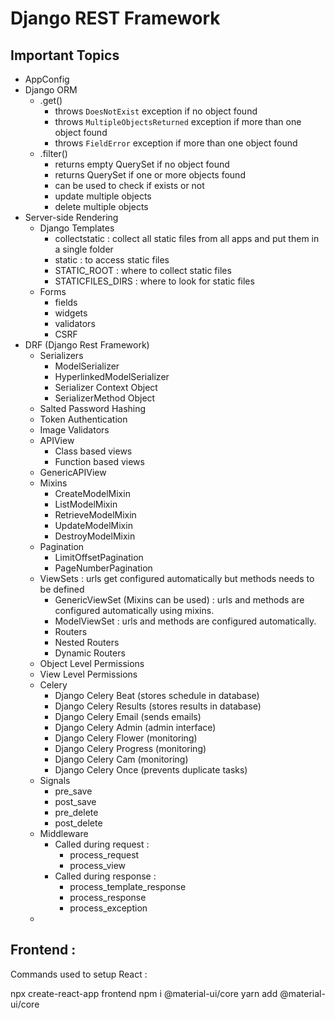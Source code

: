 
# Django REST Framework

## Important Topics

- AppConfig
- Django ORM
  - .get()
    - throws `DoesNotExist` exception if no object found
    - throws `MultipleObjectsReturned` exception if more than one object found
    - throws `FieldError` exception if more than one object found
  - .filter()
    - returns empty QuerySet if no object found
    - returns QuerySet if one or more objects found
    - can be used to check if exists or not
    - update multiple objects
    - delete multiple objects
- Server-side Rendering
  - Django Templates
    - collectstatic : collect all static files from all apps and put them in a single folder
    - static : to access static files
    - STATIC_ROOT : where to collect static files
    - STATICFILES_DIRS : where to look for static files
  - Forms
    - fields
    - widgets
    - validators
    - CSRF
- DRF (Django Rest Framework)
  - Serializers
    - ModelSerializer
    - HyperlinkedModelSerializer
    - Serializer Context Object
    - SerializerMethod Object
  - Salted Password Hashing
  - Token Authentication
  - Image Validators
  - APIView
    - Class based views
    - Function based views
  - GenericAPIView
  - Mixins
    - CreateModelMixin
    - ListModelMixin
    - RetrieveModelMixin
    - UpdateModelMixin
    - DestroyModelMixin
  - Pagination
    - LimitOffsetPagination
    - PageNumberPagination
  - ViewSets : urls get configured automatically but methods needs to be defined
    - GenericViewSet (Mixins can be used) : urls and methods are configured automatically using mixins.
    - ModelViewSet : urls and methods are configured automatically.
    - Routers
    - Nested Routers
    - Dynamic Routers
  - Object Level Permissions
  - View Level Permissions
  - Celery
    - Django Celery Beat (stores schedule in database)
    - Django Celery Results (stores results in database)
    - Django Celery Email (sends emails)
    - Django Celery Admin (admin interface)
    - Django Celery Flower (monitoring)
    - Django Celery Progress (monitoring)
    - Django Celery Cam (monitoring)
    - Django Celery Once (prevents duplicate tasks)
  - Signals
    - pre_save
    - post_save
    - pre_delete
    - post_delete
  - Middleware
    - Called during request :
      - process_request
      - process_view
    - Called during response :
      - process_template_response
      - process_response
      - process_exception
  - 


## Frontend :

Commands used to setup React : 

npx create-react-app frontend
npm i @material-ui/core
yarn add @material-ui/core